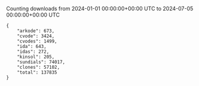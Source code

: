 
Counting downloads from 2024-01-01 00:00:00+00:00 UTC to 2024-07-05 00:00:00+00:00 UTC

```
{
    "arkode": 673,
    "cvode": 3424,
    "cvodes": 1499,
    "ida": 643,
    "idas": 272,
    "kinsol": 205,
    "sundials": 74017,
    "clones": 57102,
    "total": 137835
}
```
